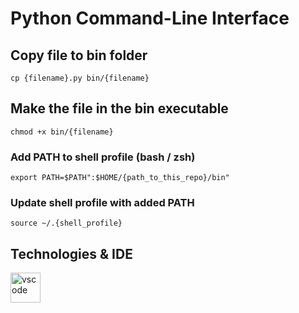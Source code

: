# Python Command-Line Interface

## Copy file to bin folder

```
cp {filename}.py bin/{filename}
```

## Make the file in the bin executable

```
chmod +x bin/{filename}
```

### Add PATH to shell profile (bash / zsh)

```
export PATH=$PATH":$HOME/{path_to_this_repo}/bin"
```

### Update shell profile with added PATH

```
source ~/.{shell_profile}
```

## Technologies & IDE

<div>
    <img style="float: left" src="https://code.visualstudio.com/assets/updates/1_35/logo-stable.png" height="48" alt="vscode">
</div>
